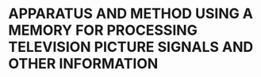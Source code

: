 # APPARATUS AND METHOD USING A MEMORY FOR PROCESSING TELEVISION PICTURE SIGNALS AND OTHER INFORMATION